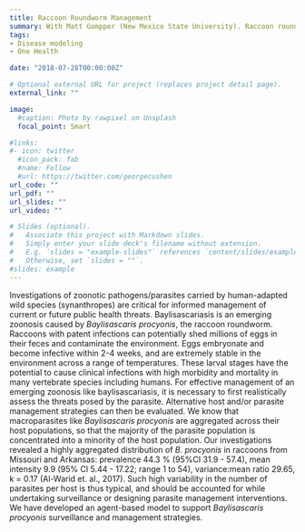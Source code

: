 ```yaml
---
title: Raccoon Roundworm Management
summary: With Matt Gompper (New Mexico State University). Raccoon roundworm _Baylisascaris procyonis_ can cause clinical infections with high morbidity and mortality in several vertebrate species including humans, and therefore poses a public health as well as conservation threat. The objective of this modeling project is to develop a tool to compare and contrast interventions for effective surveillance and management of raccoon roundworms.
tags:
- Disease modeling
- One Health

date: "2018-07-28T00:00:00Z"

# Optional external URL for project (replaces project detail page).
external_link: ""

image:
  #caption: Photo by rawpixel on Unsplash
  focal_point: Smart

#links:
#- icon: twitter
  #icon_pack: fab
  #name: Follow
  #url: https://twitter.com/georgecushen
url_code: ""
url_pdf: ""
url_slides: ""
url_video: ""

# Slides (optional).
#   Associate this project with Markdown slides.
#   Simply enter your slide deck's filename without extension.
#   E.g. `slides = "example-slides"` references `content/slides/example-slides.md`.
#   Otherwise, set `slides = ""`.
#slides: example
---
```

Investigations of zoonotic pathogens/parasites carried by human-adapted wild species (synanthropes) are critical for informed management of current or future public health threats. Baylisascariasis is an emerging zoonosis caused by _Baylisascaris procyonis_, the raccoon roundworm. Raccoons with patent infections can potentially shed millions of eggs in their feces and contaminate the environment. Eggs embryonate and become infective within 2-4 weeks, and are extremely stable in the environment across a range of temperatures. These larval stages have the potential to cause clinical infections with high morbidity and mortality in many vertebrate species including humans. For effective management of an emerging zoonosis like baylisascariasis, it is necessary to first realistically assess the threats posed by the parasite. Alternative host and/or parasite management strategies can then be evaluated. 
We know that macroparasites like _Baylisascaris procyonis_ are aggregated across their host populations, so that the majority of the parasite population is concentrated into a minority of the host population. Our investigations revealed a highly aggregated distribution of _B. procyonis_ in raccoons from Missouri and Arkansas: prevalence 44.3 % (95%CI 31.9 - 57.4), mean intensity 9.9 (95% CI 5.44 - 17.22; range 1 to 54), variance:mean ratio 29.65, k = 0.17 (Al-Warid et. al., 2017). Such high variability in the number of parasites per host is thus typical, and should be accounted for while undertaking surveillance or designing parasite management interventions. 
We have developed an agent-based model to support _Baylisascaris procyonis_ surveillance and management strategies.  